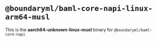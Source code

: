 # `@boundaryml/baml-core-napi-linux-arm64-musl`

This is the **aarch64-unknown-linux-musl** binary for `@boundaryml/baml-core-napi`

